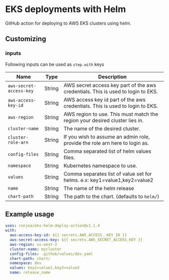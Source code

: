 # EKS deployments with Helm

GitHub action for deploying to AWS EKS clusters using helm.

## Customizing

### inputs

Following inputs can be used as `step.with` keys

| Name             | Type    | Description                        |
|------------------|---------|------------------------------------|
| `aws-secret-access-key`          | String  | AWS secret access key part of the aws credentials. This is used to login to EKS. |
| `aws-access-key-id`      | String  | AWS access key id part of the aws credentials. This is used to login to EKS. |
| `aws-region`      | String  | AWS region to use. This must match the region your desired cluster lies in. |
| `cluster-name`      | String  | The name of the desired cluster. |
| `cluster-role-arn`      | String  | If you wish to assume an admin role, provide the role arn here to login as. |
| `config-files`      | String  | Comma separated list of helm values files. |
| `namespace`      | String  | Kubernetes namespace to use. |
| `values`      | String  | Comma separates list of value set for helms. e.x: key1=value1,key2=value2 |
| `name`      | String  | The name of the helm release |
| `chart-path`      | String  | The path to the chart. (defaults to `helm/`) |


## Example usage

```yaml
uses: ronjea/eks-helm-deploy-action@v1.1.4
with:
  aws-access-key-id: ${{ secrets.AWS_ACCESS__KEY_ID }}
  aws-secret-access-key: ${{ secrets.AWS_SECRET_ACCESS_KEY }}
  aws-region: us-west-2
  cluster-name: mycluster
  config-files: .github/values/dev.yaml
  chart-path: chart/
  namespace: dev
  values: key1=value1,key2=value2
  name: release_name
```